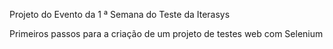 Projeto do Evento da 1 ª Semana do Teste da Iterasys

Primeiros passos para a criação de um projeto de testes web com Selenium
